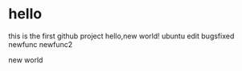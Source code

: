 # hello
this is the first github project
hello,new world!
ubuntu edit
bugsfixed
newfunc
newfunc2

new world
